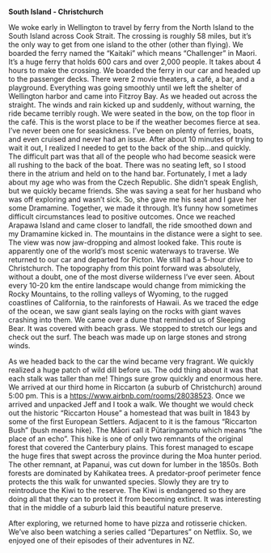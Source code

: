 **South Island - Christchurch**

We woke early in Wellington to travel by ferry from the North Island to
the South Island across Cook Strait. The crossing is roughly 58 miles,
but it’s the only way to get from one island to the other (other than
flying). We boarded the ferry named the “Kaitaki” which means
“Challenger” in Maori. It’s a huge ferry that holds 600 cars and over
2,000 people. It takes about 4 hours to make the crossing. We
boarded the ferry in our car and headed up to the passenger decks.
There were 2 movie theaters, a café, a bar, and a playground.
Everything was going smoothly until we left the shelter of Wellington
harbor and came into Fitzroy Bay. As we headed out across the
straight. The winds and rain kicked up and suddenly, without warning,
the ride became terribly rough. We were seated in the bow, on the
top floor in the café. This is the worst place to be if the weather
becomes fierce at sea. I’ve never been one for seasickness. I’ve been
on plenty of ferries, boats, and even cruised and never had an issue.
After about 10 minutes of trying to wait it out, I realized I needed to
get to the back of the ship…and quickly. The difficult part was that all
of the people who had become seasick were all rushing to the back
of the boat. There was no seating left, so I stood there in the atrium and held on to the hand bar. Fortunately, I met a lady about my age
who was from the Czech Republic. She didn’t speak English, but we
quickly became friends. She was saving a seat for her husband who
was off exploring and wasn’t sick. So, she gave me his seat and I gave
her some Dramamine. Together, we made it through. It’s funny how
sometimes difficult circumstances lead to positive outcomes. Once
we reached Arapawa Island and came closer to landfall, the ride
smoothed down and my Dramamine kicked in. The mountains in the
distance were a sight to see. The view was now jaw-dropping and
almost looked fake. This route is apparently one of the world’s most
scenic waterways to traverse. We returned to our car and departed
for Picton. We still had a 5-hour drive to Christchurch.
The topography from this point forward was absolutely, without a
doubt, one of the most diverse wilderness I’ve ever seen. About every
10-20 km the entire landscape would change from mimicking the
Rocky Mountains, to the rolling valleys of Wyoming, to the rugged
coastlines of California, to the rainforests of Hawaii. As we traced the
edge of the ocean, we saw giant seals laying on the rocks with giant
waves crashing into them. We came over a dune that reminded us
of Sleeping Bear. It was covered with beach grass. We stopped to
stretch our legs and check out the surf. The beach was made up on
large stones and strong winds.

As we headed back to the car the wind
became very fragrant. We quickly realized a huge patch of wild dill
before us. The odd thing about it was that each stalk was taller than
me! Things sure grow quickly and enormous here.
We arrived at our third home in Riccarton (a suburb of Christchurch)
around 5:00 pm. This is a https://www.airbnb.com/rooms/28038523.
Once we arrived and unpacked Jeff and I took a walk.
We thought we would check out the historic “Riccarton House” a
homestead that was built in 1843 by some of the first European Settlers.
Adjacent to it is the famous “Riccarton Bush” (bush means hike). The
Māori call it Pūtaringamotu which means “the place of an echo”. This
hike is one of only two remnants of the original forest that covered the
Canterbury plains. This forest managed to escape the huge fires that swept across the province during the Moa hunter period. The other
remnant, at Papanui, was cut down for lumber in the 1850s. Both
forests are dominated by Kahikatea trees. A predator-proof perimeter
fence protects the this walk for unwanted species. Slowly they are try
to reintroduce the Kiwi to the reserve. The Kiwi is endangered so they
are doing all that they can to protect it from becoming extinct. It was
interesting that in the middle of a suburb laid this beautiful nature
preserve.

After exploring, we returned home to have pizza and rotisserie
chicken. We’ve also been watching a series called “Departures” on
Netflix. So, we enjoyed one of their episodes of their adventures in NZ.